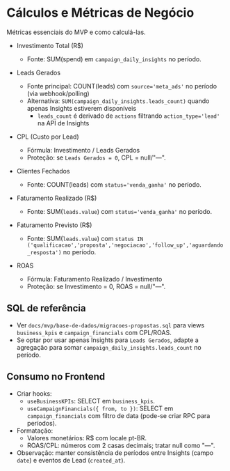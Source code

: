 # Cálculos e Métricas de Negócio

Métricas essenciais do MVP e como calculá-las.

- Investimento Total (R$)
  - Fonte: SUM(spend) em `campaign_daily_insights` no período.

- Leads Gerados
  - Fonte principal: COUNT(leads) com `source='meta_ads'` no período (via webhook/polling)
  - Alternativa: `SUM(campaign_daily_insights.leads_count)` quando apenas Insights estiverem disponíveis
    - `leads_count` é derivado de `actions` filtrando `action_type='lead'` na API de Insights

- CPL (Custo por Lead)
  - Fórmula: Investimento / Leads Gerados
  - Proteção: se `Leads Gerados = 0`, CPL = null/"—".

- Clientes Fechados
  - Fonte: COUNT(leads) com `status='venda_ganha'` no período.

- Faturamento Realizado (R$)
  - Fonte: SUM(`leads.value`) com `status='venda_ganha'` no período.

- Faturamento Previsto (R$)
  - Fonte: SUM(`leads.value`) com `status IN ('qualificacao','proposta','negociacao','follow_up','aguardando_resposta')` no período.

- ROAS
  - Fórmula: Faturamento Realizado / Investimento
  - Proteção: se Investimento = 0, ROAS = null/"—".

## SQL de referência
- Ver `docs/mvp/base-de-dados/migracoes-propostas.sql` para views `business_kpis` e `campaign_financials` com CPL/ROAS.
 - Se optar por usar apenas Insights para `Leads Gerados`, adapte a agregação para somar `campaign_daily_insights.leads_count` no período.

## Consumo no Frontend
- Criar hooks:
  - `useBusinessKPIs`: SELECT em `business_kpis`.
  - `useCampaignFinancials({ from, to })`: SELECT em `campaign_financials` com filtro de data (pode-se criar RPC para períodos).
- Formatação:
  - Valores monetários: R$ com locale pt-BR.
  - ROAS/CPL: números com 2 casas decimais; tratar null como "—".
 - Observação: manter consistência de períodos entre Insights (campo `date`) e eventos de Lead (`created_at`).
